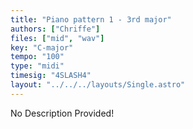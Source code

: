 ```yaml
---
title: "Piano pattern 1 - 3rd major"
authors: ["Chriffe"]
files: ["mid", "wav"]
key: "C-major"
tempo: "100"
type: "midi"
timesig: "4SLASH4"
layout: "../../../layouts/Single.astro"
---
```

No Description Provided!

